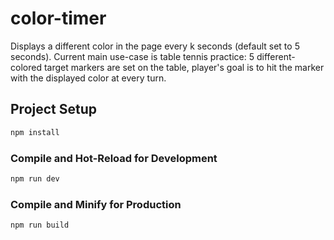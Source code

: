 # color-timer

Displays a different color in the page every k seconds (default set to 5 seconds).
Current main use-case is table tennis practice: 5 different-colored target markers are set on the table, player's goal is to hit the marker with the displayed color at every turn. 


## Project Setup

```sh
npm install
```

### Compile and Hot-Reload for Development

```sh
npm run dev
```

### Compile and Minify for Production

```sh
npm run build
```
